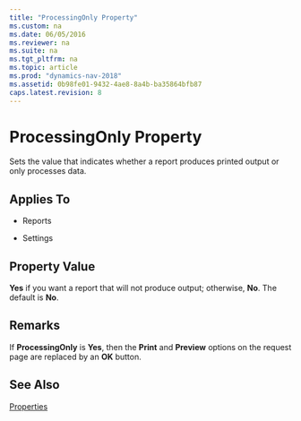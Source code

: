 ```yaml
---
title: "ProcessingOnly Property"
ms.custom: na
ms.date: 06/05/2016
ms.reviewer: na
ms.suite: na
ms.tgt_pltfrm: na
ms.topic: article
ms.prod: "dynamics-nav-2018"
ms.assetid: 0b98fe01-9432-4ae8-8a4b-ba35864bfb87
caps.latest.revision: 8
---
```

# ProcessingOnly Property
Sets the value that indicates whether a report produces printed output or only processes data.  
  
## Applies To  
  
-   Reports  
  
-   Settings  
  
## Property Value  
 **Yes** if you want a report that will not produce output; otherwise, **No**. The default is **No**.  
  
## Remarks  
 If **ProcessingOnly** is **Yes**, then the **Print** and **Preview** options on the request page are replaced by an **OK** button.  
  
## See Also  
 [Properties](Properties.md)